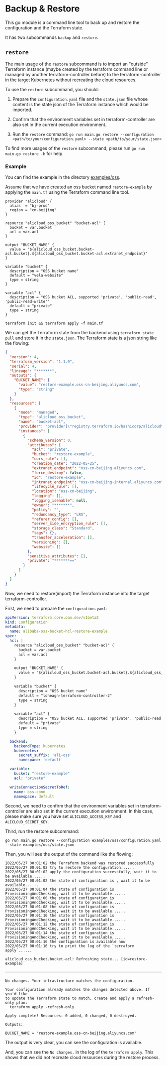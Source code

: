 # Backup & Restore

This go module is a command line tool to back up and restore the configuration and the Terraform state.

It has two subcommands `backup` and `restore`.

## `restore`

The main usage of the `restore` subcommand is to import an "outside" Terraform instance (maybe created by the terraform command line or managed by another terraform-controller before) to the terraform-controller in the target Kubernetes without recreating the cloud resources.

To use the `restore` subcommand, you should:

1. Prepare the `configuration.yaml` file and the `state.json` file whose content is the state json of the Terraform instance which would be imported.

2. Confirm that the environment variables set in terraform-controller are also set in the current execution environment.

3. Run the `restore` command: `go run main.go restore --configuration <path/to/your/configuration.yaml> --state <path/to/your/state.json>`

To find more usages of the `restore` subcommand, please run `go run main.go restore -h` for help.

### Example

You can find the example in the directory [examples/oss](examples/oss).

Assume that we have created an oss bucket named `restore-example` by applying the `main.tf` using the Terraform command line tool.

```hcl
provider "alicloud" {
  alias  = "bj-prod"
  region = "cn-beijing"
}

resource "alicloud_oss_bucket" "bucket-acl" {
  bucket = var.bucket
  acl = var.acl
}

output "BUCKET_NAME" {
  value = "${alicloud_oss_bucket.bucket-acl.bucket}.${alicloud_oss_bucket.bucket-acl.extranet_endpoint}"
}

variable "bucket" {
  description = "OSS bucket name"
  default = "vela-website"
  type = string
}

variable "acl" {
  description = "OSS bucket ACL, supported 'private', 'public-read', 'public-read-write'"
  default = "private"
  type = string
}
```

```shell
terraform init && terraform apply -f main.tf
```

We can get the Terraform state from the backend using `terraform state pull` and store it in the `state.json`. The Terraform state is a json string like the flowing:

```json
{
  "version": 4,
  "terraform_version": "1.1.9",
  "serial": 4,
  "lineage": "*******",
  "outputs": {
    "BUCKET_NAME": {
      "value": "restore-example.oss-cn-beijing.aliyuncs.com",
      "type": "string"
    }
  },
  "resources": [
    {
      "mode": "managed",
      "type": "alicloud_oss_bucket",
      "name": "bucket-acl",
      "provider": "provider[\"registry.terraform.io/hashicorp/alicloud\"]",
      "instances": [
        {
          "schema_version": 0,
          "attributes": {
            "acl": "private",
            "bucket": "restore-example",
            "cors_rule": [],
            "creation_date": "2022-05-25",
            "extranet_endpoint": "oss-cn-beijing.aliyuncs.com",
            "force_destroy": false,
            "id": "restore-example",
            "intranet_endpoint": "oss-cn-beijing-internal.aliyuncs.com",
            "lifecycle_rule": [],
            "location": "oss-cn-beijing",
            "logging": [],
            "logging_isenable": null,
            "owner": "*******",
            "policy": "",
            "redundancy_type": "LRS",
            "referer_config": [],
            "server_side_encryption_rule": [],
            "storage_class": "Standard",
            "tags": {},
            "transfer_acceleration": [],
            "versioning": [],
            "website": []
          },
          "sensitive_attributes": [],
          "private": "*******=="
        }
      ]
    }
  ]
}
```

Now, we need to restore(import) the Terraform instance into the target terraform-controller.

First, we need to prepare the `configuration.yaml`:

```yaml
apiVersion: terraform.core.oam.dev/v1beta2
kind: Configuration
metadata:
  name: alibaba-oss-bucket-hcl-restore-example
spec:
  hcl: |
    resource "alicloud_oss_bucket" "bucket-acl" {
      bucket = var.bucket
      acl = var.acl
    }

    output "BUCKET_NAME" {
      value = "${alicloud_oss_bucket.bucket-acl.bucket}.${alicloud_oss_bucket.bucket-acl.extranet_endpoint}"
    }

    variable "bucket" {
      description = "OSS bucket name"
      default = "loheagn-terraform-controller-2"
      type = string
    }

    variable "acl" {
      description = "OSS bucket ACL, supported 'private', 'public-read', 'public-read-write'"
      default = "private"
      type = string
    }

  backend:
    backendType: kubernetes
    kubernetes:
      secret_suffix: 'ali-oss'
      namespace: 'default'

  variable:
    bucket: "restore-example"
    acl: "private"

  writeConnectionSecretToRef:
    name: oss-conn
    namespace: default

```

Second, we need to confirm that the environment variables set in terraform-controller are also set in the current execution environment. In this case, please make sure you have set `ALICLOUD_ACCESS_KEY` and `ALICLOUD_SECRET_KEY`.

Third, run the restore subcommand:

```shell
go run main.go restore --configuration examples/oss/configuration.yaml --state examples/oss/state.json
```

Then, you will see the output of the command like the flowing:

```text
2022/05/27 00:01:02 the Terraform backend was restored successfully
2022/05/27 00:01:02 try to restore the configuration......
2022/05/27 00:01:02 apply the configuration successfully, wait it to be available......
2022/05/27 00:01:02 the state of configuration is , wait it to be available......
2022/05/27 00:01:04 the state of configuration is ProvisioningAndChecking, wait it to be available......
2022/05/27 00:01:06 the state of configuration is ProvisioningAndChecking, wait it to be available......
2022/05/27 00:01:08 the state of configuration is ProvisioningAndChecking, wait it to be available......
2022/05/27 00:01:10 the state of configuration is ProvisioningAndChecking, wait it to be available......
2022/05/27 00:01:12 the state of configuration is ProvisioningAndChecking, wait it to be available......
2022/05/27 00:01:14 the state of configuration is ProvisioningAndChecking, wait it to be available......
2022/05/27 00:01:16 the configuration is available now
2022/05/27 00:01:16 try to print the log of the `terraform apply`......

alicloud_oss_bucket.bucket-acl: Refreshing state... [id=restore-example]

─────────────────────────────────────────────────────────────────────────────

No changes. Your infrastructure matches the configuration.

Your configuration already matches the changes detected above. If you'd like
to update the Terraform state to match, create and apply a refresh-only plan:
  terraform apply -refresh-only

Apply complete! Resources: 0 added, 0 changed, 0 destroyed.

Outputs:

BUCKET_NAME = "restore-example.oss-cn-beijing.aliyuncs.com"
```

The output is very clear, you can see the configuration is available.

And, you can see the `No changes.` in the log of the `terraform apply`. This shows that we did not recreate cloud resources during the restore process.
